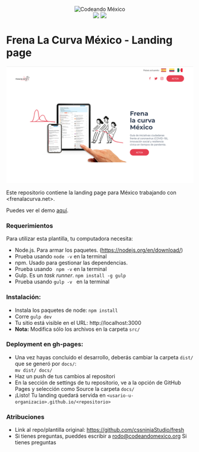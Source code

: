 <p align="center">
<img src="http://codeandomexico.org/resources/img/codeandomexico.png" width="500" alt="Codeando México"><br>
<a href="http://www.codeandomexico.org/" target="_blank"><img src="https://img.shields.io/badge/website-CodeandoMexico-00D88E.svg"></a>
<a href="http://slack.codeandomexico.org/" target="_blank"><img src="https://img.shields.io/badge/slack-CodeandoMexico-EC0E4F.svg"></a>
</p>

# Frena La Curva México - Landing page
![demo](demo.png)

Este repositorio contiene la landing page para México trabajando con <frenalacurva.net>.

Puedes ver el demo [aquí](mexico.frenalacurva.net).


### Requerimientos

Para utilizar esta plantilla, tu computadora necesita:

-	Node.js. Para armar los paquetes. (https://nodejs.org/en/download/)
-   Prueba usando ` node -v ` en la terminal
-	npm. Usado para gestionar las dependencias.
-   Prueba usando ` npm -v`  en la terminal
-	Gulp. Es un _task runner_.
	`npm install -g gulp`
-   Prueba usando `gulp -v `  en la terminal


### Instalación:

- Instala los paquetes de node: `npm install`
- Corre `gulp dev`
- Tu sitio está visible en el URL: http://localhost:3000
- **Nota:** Modifica sólo los archivos en la carpeta `src/`


### Deployment en gh-pages:

- Una vez hayas concluido el desarrollo, deberás cambiar la carpeta `dist/` que se generó por `docs/`: <br>
  `mv dist/ docs/`
- Haz un push de tus cambios al repositori
- En la sección de settings de tu repositorio, ve a la opción de GitHub Pages y selección como Source la carpeta `docs/`
- ¡Listo! Tu landing quedará servida en `<usario-u-organizacio>.github.io/<repositorio>`

### Atribuciones

- Link al repo/plantilla original: https://github.com/cssninjaStudio/fresh
- Si tienes preguntas, pueddes escribir a <rodo@codeandomexico.org>
Si tienes preguntas
